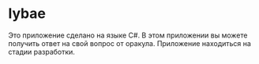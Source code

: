 # lybae

Это приложение сделано на языке C#.
В этом приложении вы можете получить ответ на свой вопрос от оракула.
Приложение находиться на стадии разработки.
